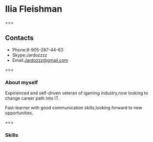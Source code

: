 
# Ilia Fleishman 
===
## Contacts

* Phone:8-905-287-44-63 
* Skype:Jardozzzz
* Email:Jardozzz@gmail.com

===

### About myself
Expirienced and self-driven veteran of igaming industry,now looking to change career path into IT.

Fast-learner with good communication skills,looking forward to new opportunities.

===

### Skills
